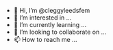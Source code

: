 - 👋 Hi, I’m @cleggyleedsfem
- 👀 I’m interested in ...
- 🌱 I’m currently learning ...
- 💞️ I’m looking to collaborate on ...
- 📫 How to reach me ...

<!---
cleggyleedsfem/cleggyleedsfem is a ✨ special ✨ repository because its `README.md` (this file) appears on your GitHub profile.
You can click the Preview link to take a look at your changes.
--->

